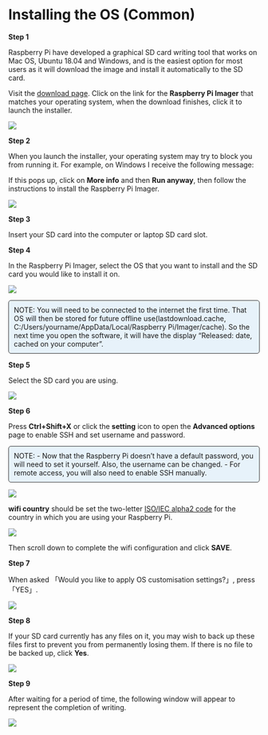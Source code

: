 # Installing the OS (Common)

**Step 1**

Raspberry Pi have developed a graphical SD card writing tool that works on Mac OS, Ubuntu 18.04 and Windows, and is the easiest option for most users as it will download the image and install it automatically to the SD card.

Visit the [download page](https://www.raspberrypi.org/software/). Click on the link for the **Raspberry Pi Imager** that matches your operating system, when the download finishes, click it to launch the installer.

![](./img/image11.png)

**Step 2**

When you launch the installer, your operating system may try to block you from running it. For example, on Windows I receive the following message:

If this pops up, click on **More info** and then **Run anyway**, then follow the instructions to install the Raspberry Pi Imager.

![](./img/image12.png)

**Step 3**

Insert your SD card into the computer or laptop SD card slot.

**Step 4**

In the Raspberry Pi Imager, select the OS that you want to install and the SD card you would like to install it on.

![](./img/image13.png)

 <div class="warning" style="background-color: #E7F2FA; color=#6AB0DE; padding: 10px; border: 1px solid #333; border-radius: 5px;">
    NOTE: You will need to be connected to the internet the first time.
That OS will then be stored for future offline use(lastdownload.cache, C:/Users/yourname/AppData/Local/Raspberry Pi/Imager/cache). So the next time you open the software, it will have the display “Released: date, cached on your computer”.
</div>

**Step 5**

Select the SD card you are using.

![](./img/image14.png)

**Step 6**

Press **Ctrl+Shift+X** or click the **setting** icon to open the **Advanced options** page to enable SSH and set username and password.

<div class="warning" style="background-color: #E7F2FA; color=#6AB0DE; padding: 10px; border: 1px solid #333; border-radius: 5px;">
    NOTE: - Now that the Raspberry Pi doesn’t have a default password, you will need to set it yourself. Also, the username can be changed.
    - For remote access, you will also need to enable SSH manually.
</div>

![](./img/image15(1).png)

**wifi country** should be set the two-letter [ISO/IEC alpha2 code](https://en.wikipedia.org/wiki/ISO_3166-1_alpha-2#Officially_assigned_code_elements) for the country in which you are using your Raspberry Pi.

![](./img/image15(2).png)

Then scroll down to complete the wifi configuration and click **SAVE**.

**Step 7**

When asked 「Would you like to apply OS customisation settings?」, press「YES」.

![](./img/image17.png)

**Step 8**

If your SD card currently has any files on it, you may wish to back up these files first to prevent you from permanently losing them. If there is no file to be backed up, click **Yes**.

![](./img/image18.png)

**Step 9**

After waiting for a period of time, the following window will appear to represent the completion of writing.

![](./img/image19.png)